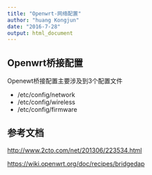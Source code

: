 ```yaml
---
title: "Openwrt-网络配置"
author: "huang Kongjun"
date: "2016-7-28"
output: html_document
---
```



## Openwrt桥接配置

Openewt桥接配置主要涉及到3个配置文件

* /etc/config/network
* /etc/config/wireless
* /etc/config/firmware

## 参考文档

<http://www.2cto.com/net/201306/223534.html>

<https://wiki.openwrt.org/doc/recipes/bridgedap>